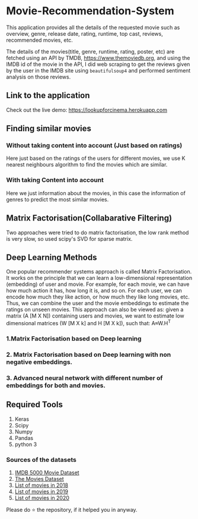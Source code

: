# Movie-Recommendation-System

This application provides all the details of the requested movie such as overview, genre, release date, rating, runtime, top cast, reviews, recommended movies, etc.

The details of the movies(title, genre, runtime, rating, poster, etc) are fetched using an API by TMDB, https://www.themoviedb.org, and using the IMDB id of the movie in the API, I did web scraping to get the reviews given by the user in the IMDB site using `beautifulsoup4` and performed sentiment analysis on those reviews.

## Link to the application

Check out the live demo: https://lookupforcinema.herokuapp.com

## Finding similar movies
### Without taking content into account (Just based on ratings)

Here just based on the ratings of the users for different movies, we use K nearest neighbours algorithm to find the movies which are similar.

### With taking Content into account

Here we just information about the movies, in this case the information of genres to predict the most similar movies.

## Matrix Factorisation(Collabarative Filtering)

Two approaches were tried to do matrix factorisation, the low rank method is very slow, so used scipy's SVD for sparse matrix.


## Deep Learning Methods

One popular recommender systems approach is called Matrix Factorisation. It works on the principle that we can learn a low-dimensional representation (embedding) of user and movie. For example, for each movie, we can have how much action it has, how long it is, and so on. For each user, we can encode how much they like action, or how much they like long movies, etc. Thus, we can combine the user and the movie embeddings to estimate the ratings on unseen movies. This approach can also be viewed as: given a matrix (A [M X N]) containing users and movies, we want to estimate low dimensional matrices (W [M X k] and H [M X k]), such that: A≈W.H<sup>T</sub>
### 1.Matrix Factorisation based on Deep learning
### 2. Matrix Factorisation based on Deep learning with non negative embeddings.
### 3. Advanced neural network with different number of embeddings for both and movies.


## Required Tools

1. Keras
2. Scipy
3. Numpy
4. Pandas
5. python 3

### Sources of the datasets 

1. [IMDB 5000 Movie Dataset](https://www.kaggle.com/carolzhangdc/imdb-5000-movie-dataset)
2. [The Movies Dataset](https://www.kaggle.com/rounakbanik/the-movies-dataset)
3. [List of movies in 2018](https://en.wikipedia.org/wiki/List_of_American_films_of_2018)
4. [List of movies in 2019](https://en.wikipedia.org/wiki/List_of_American_films_of_2019)
5. [List of movies in 2020](https://en.wikipedia.org/wiki/List_of_American_films_of_2020)

Please do ⭐ the repository, if it helped you in anyway.
